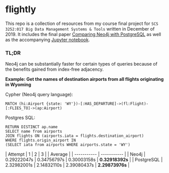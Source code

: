 # flightly

This repo is a collection of resources from my course final project for `SCS 3252:017 Big Data Management Systems & Tools` written in December of 2019. It includes the final paper [Comparing Neo4j with PostgreSQL](./Big%20Data%20Course_%20Comparing%20Neo4j%20with%20PostgreSQL.pdf) as well as the accompanying [Jupyter notebook](./Flightly%20Comparing%20Neo4j%20and%20PostgreSQL.ipynb).

### TL;DR

Neo4j can be substantially faster for certain types of queries because of the benefits gained from index-free adjacency.

**Example: Get the names of destination airports from all flights originating in Wyoming**

Cypher (Neo4j query language):
```
MATCH (hi:Airport {state: 'WY'})-[:HAS_DEPARTURE]->(fl:Flight)-[:FLIES_TO]->(ap:Airport)
```

Postgres SQL:
```
RETURN DISTINCT ap.name
SELECT name from airports
JOIN flights ON (airports.iata = flights.destination_airport)
WHERE flights.origin_airport IN
(SELECT iata from airports WHERE airports.state = 'WY')
```

| Attempt      | 1 | 2 | 3 | | Average |
| ----------- | ----------- |
| Neo4j | 0.29222047s | 0.34756797s | 0.30003158s |  **0.32918392s** |
| PostgreSQL | 2.32982001s | 2.14832110s | 2.39080437s | **2.29873976s** |
